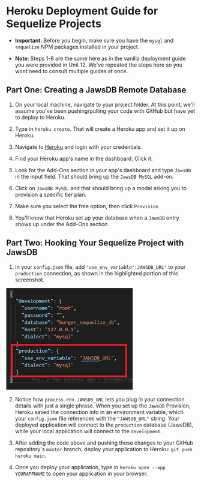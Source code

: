 # Heroku Deployment Guide for Sequelize Projects

* **Important**: Before you begin, make sure you have the `mysql` and `sequelize` NPM packages installed in your project.

* **Note**: Steps 1-8 are the same here as in the vanilla deployment guide you were provided in Unit 12. We've repeated the steps here so you wont need to consult multiple guides at once.

## Part One: Creating a JawsDB Remote Database

1. On your local machine, navigate to your project folder. At this point, we'll assume you've been pushing/pulling your code with GitHub but have yet to deploy to Heroku.

2. Type in `heroku create`. That will create a Heroku app and set it up on Heroku.

3. Navigate to [Heroku](https://www.heroku.com) and login with your credentials.

4. Find your Heroku app's name in the dashboard. Click it.

5. Look for the Add-Ons section in your app's dashboard and type `JawsDB` in the input field. That should bring up the `JawsDB MySQL` add-on.

6. Click on `JawsDB MySQL` and that should bring up a modal asking you to provision a specific tier plan.

7. Make sure you select the free option, then click `Provision`

8. You'll know that Heroku set up your database when a `JawsDB` entry shows up under the Add-Ons section.

## Part Two: Hooking Your Sequelize Project with JawsDB

1. In your `config.json` file, add `"use_env_variable":JAWSDB_URL"` to your `production` connection, as shown in the highlighted portion of this screenshot.

![config.json](./Images/sequelize-deploy-config.png "config.json")

2. Notice how `process.env.JAWSDB_URL` lets you plug in your connection details with just a single phrase. When you set up the `JawsDB` Provision, Heroku saved the connection info in an environment variable, which your `config.json` file references with the `"JAWSDB_URL"` string. Your deployed application will connect to the `production` database (JawsDB), while your local application will connect to the `development`.

3. After adding the code above and pushing those changes to your GitHub repository's `master` branch, deploy your application to Heroku: `git push heroku main`.

4. Once you deploy your application, type in `heroku open --app YOURAPPNAME` to open your application in your browser.
